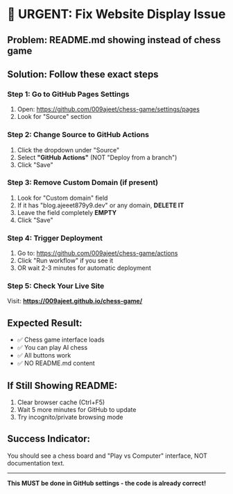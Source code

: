 # 🚨 URGENT: Fix Website Display Issue

## Problem: README.md showing instead of chess game

## Solution: Follow these exact steps

### Step 1: Go to GitHub Pages Settings
1. Open: https://github.com/009ajeet/chess-game/settings/pages
2. Look for "Source" section

### Step 2: Change Source to GitHub Actions
1. Click the dropdown under "Source"
2. Select **"GitHub Actions"** (NOT "Deploy from a branch")
3. Click "Save"

### Step 3: Remove Custom Domain (if present)
1. Look for "Custom domain" field
2. If it has "blog.ajeeet879y9.dev" or any domain, **DELETE IT**
3. Leave the field completely **EMPTY**
4. Click "Save"

### Step 4: Trigger Deployment
1. Go to: https://github.com/009ajeet/chess-game/actions
2. Click "Run workflow" if you see it
3. OR wait 2-3 minutes for automatic deployment

### Step 5: Check Your Live Site
Visit: **https://009ajeet.github.io/chess-game/**

## Expected Result:
- ✅ Chess game interface loads
- ✅ You can play AI chess
- ✅ All buttons work
- ✅ NO README.md content

## If Still Showing README:
1. Clear browser cache (Ctrl+F5)
2. Wait 5 more minutes for GitHub to update
3. Try incognito/private browsing mode

## Success Indicator:
You should see a chess board and "Play vs Computer" interface, NOT documentation text.

---
**This MUST be done in GitHub settings - the code is already correct!**
